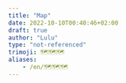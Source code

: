 ```yaml
---
title: "Map"
date: 2022-10-10T00:40:46+02:00
draft: true
author: "Lulu"
type: "not-referenced"
trimoji: 🗺️🗺️🗺️
aliases:
    - /en/🗺️🗺️🗺️
---
```


